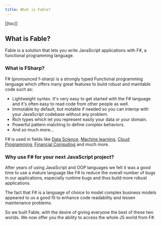 ```yaml
---
title: What is Fable?
---
```


[[toc]]

## What is Fable?

Fable is a solution that lets you write JavaScript applications with F#, a functional programming language.

### What is FSharp?

F# (pronounced f-sharp) is a strongly typed Functional programming language which offers many great features to build robust and maintable code such as:

- Lightweight syntax. It's very easy to get started with the F# language and it's often easy to read code from other people as well.
- Immutable by default, but mutable if needed so you can interop with your JavaScript codebase without any problem.
- Rich types which let you represent easily your data or your domain.
- Powerful pattern matching to define complex behaviors.
- And so much more...

F# is used in fields like [Data Science](https://fsharp.org/guides/data-science), [Machine learning](https://fsharp.org/guides/machine-learning), [Cloud Programming](https://fsharp.org/guides/cloud), [Financial Computing](http://www.tryfsharp.org/Learn/financial-computing) and much more.

### Why use F# for your next JavaScript project?

After years of using JavaScript and OOP languages we felt it was a good time to use a mature language like F# to reduce the overall number of bugs in our applications, especially runtime bugs and thus build more robust applications.

The fact that F# is a language of choice to model complex business models appeared to us a good fit to enhance code readability and lessen maintenance problems.

So we built Fable, with the desire of giving everyone the best of these two worlds. We now offer you the ability to access the whole JS world from F#.
